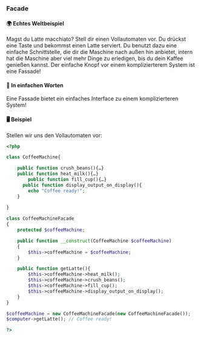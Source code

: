 ### Facade

#### 🌍 Echtes Weltbeispiel

Magst du Latte macchiato? Stell dir einen Vollautomaten vor. Du drückst eine Taste und bekommst einen Latte serviert. Du benutzt dazu eine einfache Schnittstelle, die dir die Maschine nach außen hin anbietet, intern hat die Maschine aber viel mehr Dinge zu erledigen, bis du dein Kaffee genießen kannst. Der einfache Knopf vor einem komplizierterem System ist eine Fassade! 

#### 💬 In einfachen Worten
Eine Fassade bietet ein einfaches Interface zu einem komplizierteren System! 

#### 🖥 Beispiel

Stellen wir uns den Vollautomaten vor:

```php 
<?php

class CoffeeMachine{

    public function crush_beans(){…}
    public function heat_milk(){…}
		public function fill_cup(){…}
	  public function display_output_on_display(){
        echo "Coffee ready!";
    }
    
}

class CoffeeMachineFacade
{
    protected $coffeeMachine;

    public function __construct(CoffeeMachine $coffeeMachine)
    {
        $this->coffeeMachine = $coffeeMachine;
    }

    public function getLatte(){
        $this->coffeeMachine->heat_milk();
        $this->coffeeMachine->crush_beans();
        $this->coffeeMachine->fill_cup();
        $this->coffeeMachine->display_output_on_display();
    }
}

$coffeeMachine = new CoffeeMachineFacade(new CoffeeMachineFacade());
$computer->getLatte(); // Coffee ready!

?>
```
